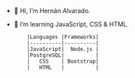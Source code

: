 - 👋 Hi, I’m Hernán Alvarado.
- 👀 I’m learning JavaScript, CSS & HTML.

          |Languages |Frameworks|
          |----------|----------|
          |JavaScript|  Node.js |          
          |PostgreSQL|          |    
          |   CSS    | Bootstrap| 
          |   HTML   |          |




